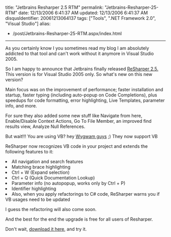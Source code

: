 title: "Jetbrains Resharper 2.5 RTM"
permalink: "Jetbrains-Resharper-25-RTM"
date: 12/13/2006 6:41:37 AM
updated: 12/13/2006 6:41:37 AM
disqusIdentifier: 20061213064137
tags: ["Tools", ".NET Framework 2.0", "Visual Studio"]
alias:
 - /post/Jetbrains-Resharper-25-RTM.aspx/index.html
---
As you certainly know I you sometimes read my blog I am absolutely addicted to that tool and can't work without it anymore in Visual Studio 2005.

So I am happy to announce that Jetbrains finally released [ReSharper 2.5.](http://www.jetbrains.com/resharper/) This version is for Visual Studio 2005 only. So what's new on this new version?
<!-- more -->

Main focus was on the improvement of performance; faster installation and startup, faster typing (including auto-popup on Code Completions), plus speedups for code formatting, error highlighting, Live Templates, parameter info, and more.

For sure they also added some new stuff like Navigate from here, Enable/Disable Context Actions, Go To File Member, an improved find results view, Analyze Null References.

But wait!!! You are using VB? hey [Wygwam guys](http://www.wygwam.com/) ;) They now support VB

ReSharper now recognizes VB code in your project and extends the following features to it:
 <li>All navigation and search features  <li>Matching brace highlighting  <li>Ctrl + W (Expand selection)  <li>Ctrl + Q (Quick Documentation Lookup)  <li>Parameter info (no autopopup, works only by Ctrl + P)  <li>Identifier highlighting  <li>Also, when you apply refactorings to C# code, ReSharper warns you if VB usages need to be updated</li> 

I guess the refactoring will also come soon.

And the best for the end the upgrade is free for all users of Resharper.

Don't wait, [download it here,](http://www.jetbrains.com/resharper/download/index.html) and try it.
</li></li></li></li></li></li>

